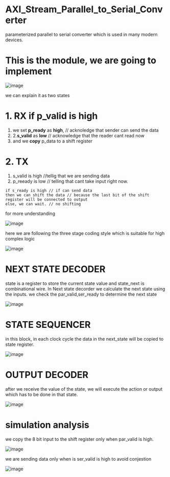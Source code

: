 # AXI_Stream_Parallel_to_Serial_Converter
parameterized parallel to serial converter which is used in many modern devices.

# This is the module, we are going to implement

![image](https://github.com/CroosJJSE/AXI_Stream_Parallel_to_Serial_Converter/assets/141708783/56f66ea7-e32d-4247-87b5-8d93718d6d42)

we can explain it as two states
# 1. RX  if p_valid is high
1. we set **p_ready** as **high**,  // acknoledge that sender can send the data
2. 2.**s_valid** as **low**            // acknowledge that the reader cant read now
3. and we **copy** p_data to a shift register

# 2. TX 
1. s_valid is high //tellig that we are sending data
2. p_reeady is low // telling that cant take input right now.

```
if s_ready is high // if can send data 
then we can shift the data // because the last bit of the shift register will be connected to output
else, we can wait. // no shifting
```

for more understanding 

![image](https://github.com/CroosJJSE/AXI_Stream_Parallel_to_Serial_Converter/assets/141708783/ca4e747d-1127-41a8-baac-98b88d256edc)



here we are following the three stage coding style which is suitable for high complex logic


![image](https://github.com/CroosJJSE/AXI_Stream_Parallel_to_Serial_Converter/assets/141708783/b1cec71e-064d-4ed6-aff1-248a10f1aef9)

# NEXT STATE DECODER
state is a register to store the current state value and state_next is combinational wire. In Next state decorder we calculate the next state using the inputs. we check the par_valid,ser_ready to determine the next state


![image](https://github.com/CroosJJSE/AXI_Stream_Parallel_to_Serial_Converter/assets/141708783/e717c199-3c60-42e6-8d01-455562a93266)

# STATE SEQUENCER
in this block, in each clock cycle the data in the next_state will be copied to state register.


![image](https://github.com/CroosJJSE/AXI_Stream_Parallel_to_Serial_Converter/assets/141708783/8e85c05e-c1f0-44ab-ac27-c62ff35c4036)
# OUTPUT DECODER
after we receive the value of the state, we will execute the action or output which has to be done in that state.


![image](https://github.com/CroosJJSE/AXI_Stream_Parallel_to_Serial_Converter/assets/141708783/87b9a61c-2a31-4d01-bab3-1a2920292e19)

# simulation analysis

we copy the 8 bit input to the shift register only when par_valid is high.

![image](https://github.com/CroosJJSE/AXI_Stream_Parallel_to_Serial_Converter/assets/141708783/f55c87a7-1301-4c9d-9fd5-66b4d346a776)



we are sending data only when is ser_valid is high to avoid conjestion 

![image](https://github.com/CroosJJSE/AXI_Stream_Parallel_to_Serial_Converter/assets/141708783/8b961b34-aeb6-4ee4-abce-18c9d00454a4)
